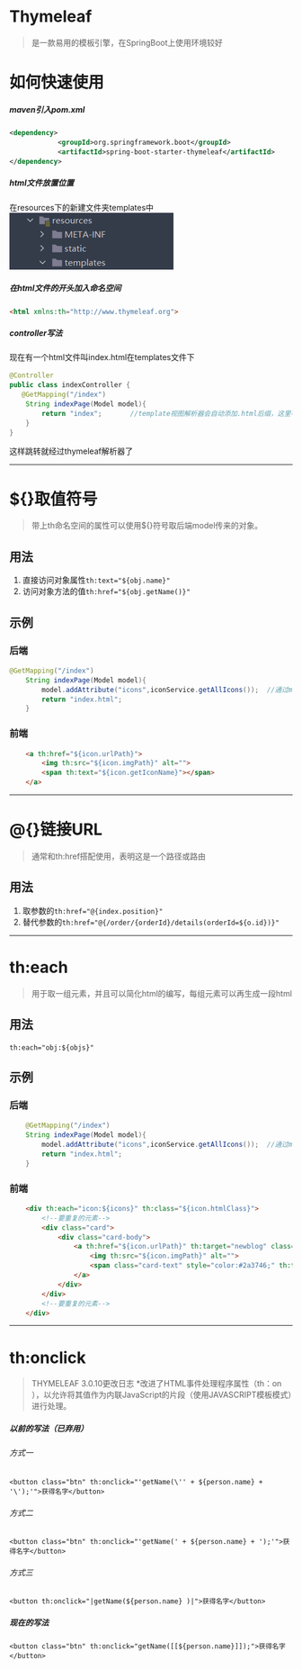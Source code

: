 # Thymeleaf
>是一款易用的模板引擎，在SpringBoot上使用环境较好

# 如何快速使用
##### maven引入pom.xml
```xml
<dependency>
            <groupId>org.springframework.boot</groupId>
            <artifactId>spring-boot-starter-thymeleaf</artifactId>
</dependency>
```

##### html文件放置位置
在resources下的新建文件夹templates中
![t-1](img/thymeleaf-1.png)

##### 在html文件的开头加入命名空间
```html
<html xmlns:th="http://www.thymeleaf.org">
```
##### controller写法
现在有一个html文件叫index.html在templates文件下
```java
@Controller
public class indexController {
   @GetMapping("/index")
    String indexPage(Model model){
        return "index";       //template视图解析器会自动添加.html后缀，这里不用加
    }
}
```
这样跳转就经过thymeleaf解析器了

---


# ${}取值符号
> 带上th命名空间的属性可以使用${}符号取后端model传来的对象。

## 用法
1. 直接访问对象属性`th:text="${obj.name}"`  
2. 访问对象方法的值`th:href="${obj.getName()}"`

## 示例
### 后端
```java
@GetMapping("/index")
    String indexPage(Model model){
        model.addAttribute("icons",iconService.getAllIcons());  //通过model的addAttribute()方法
        return "index.html";
    }
```
### 前端
```html
    <a th:href="${icon.urlPath}">
        <img th:src="${icon.imgPath}" alt="">
        <span th:text="${icon.getIconName}"></span>
    </a>
```
---


# @{}链接URL
> 通常和th:href搭配使用，表明这是一个路径或路由

## 用法
1. 取参数的`th:href="@{index.position}"`
2. 替代参数的`th:href="@{/order/{orderId}/details(orderId=${o.id})}"`


---


# th:each
>用于取一组元素，并且可以简化html的编写，每组元素可以再生成一段html

## 用法
`th:each="obj:${objs}"`

## 示例
### 后端
```java
    @GetMapping("/index")
    String indexPage(Model model){
        model.addAttribute("icons",iconService.getAllIcons());  //通过model的addAttribute()方法
        return "index.html";
    }
```

### 前端
```html
    <div th:each="icon:${icons}" th:class="${icon.htmlClass}">                       
        <!--要重复的元素-->
        <div class="card">
            <div class="card-body">
                <a th:href="${icon.urlPath}" th:target="newblog" class="logoContent">
                    <img th:src="${icon.imgPath}" alt="">
                    <span class="card-text" style="color:#2a3746;" th:text="${icon.iconName}"></span>
                </a>
            </div>
        </div>
        <!--要重复的元素-->
    </div>
```
---







# th:onclick
>THYMELEAF 3.0.10更改日志
>*改进了HTML事件处理程序属性（th：on ），以允许将其值作为内联JavaScript的片段（使用JAVASCRIPT模板模式）进行处理。

##### 以前的写法（已弃用）
###### 方式一
`<button class="btn" th:onclick="'getName(\'' + ${person.name} + '\');'">获得名字</button>`

###### 方式二
`<button class="btn" th:onclick="'getName(' + ${person.name} + ');'">获得名字</button>`

###### 方式三
`<button th:onclick="|getName(${person.name} )|">获得名字</button>`

##### 现在的写法
`<button class="btn" th:onclick="getName([[${person.name}]]);">获得名字</button>`